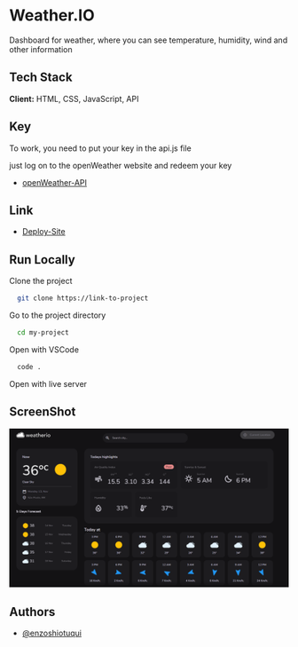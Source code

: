 
# Weather.IO

Dashboard for weather, where you can see temperature, humidity, wind and other information

## Tech Stack

**Client:** HTML, CSS, JavaScript, API


## Key

To work, you need to put your key in the api.js file

just log on to the openWeather website and redeem your key
- [openWeather-API](https://openweathermap.org/api)

## Link

- [Deploy-Site](https://eweatherio.netlify.app/#/current-location)

## Run Locally

Clone the project

```bash
  git clone https://link-to-project
```

Go to the project directory

```bash
  cd my-project
```

Open with VSCode

```bash
  code .
```

Open with live server



## ScreenShot

![screenshot](Screenshot_1.png)

## Authors

- [@enzoshiotuqui](https://github.com/EnzoShiotuqui)
